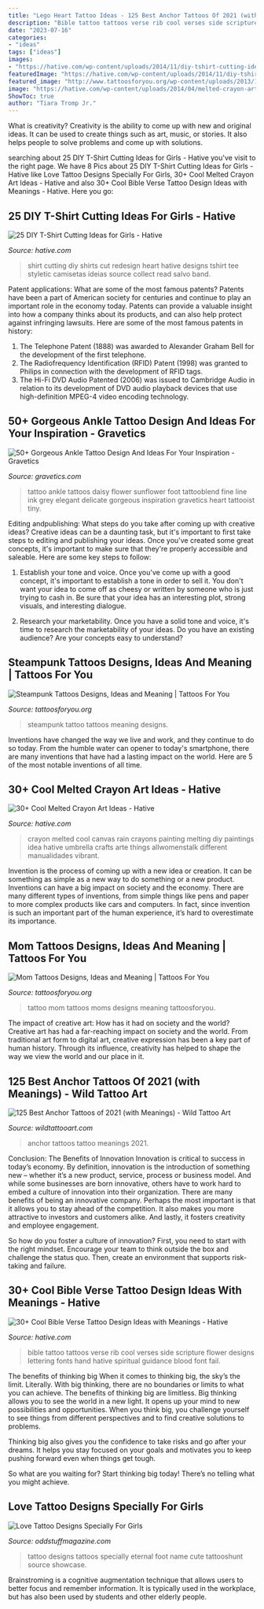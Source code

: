 ```yaml
---
title: "Lego Heart Tattoo Ideas - 125 Best Anchor Tattoos Of 2021 (with Meanings)"
description: "Bible tattoo tattoos verse rib cool verses side scripture flower designs lettering fonts hand hative spiritual guidance blood font fail"
date: "2023-07-16"
categories:
- "ideas"
tags: ["ideas"]
images:
- "https://hative.com/wp-content/uploads/2014/11/diy-tshirt-cutting-ideas/2-heart-t-shirt-cutting.jpg"
featuredImage: "https://hative.com/wp-content/uploads/2014/11/diy-tshirt-cutting-ideas/2-heart-t-shirt-cutting.jpg"
featured_image: "http://www.tattoosforyou.org/wp-content/uploads/2013/10/Tattoo-Ideas-For-Moms.jpg"
image: "https://hative.com/wp-content/uploads/2014/04/melted-crayon-art/13-love-in-rain.jpg"
ShowToc: true
author: "Tiara Tromp Jr."
---
```



What is creativity?
Creativity is the ability to come up with new and original ideas. It can be used to create things such as art, music, or stories. It also helps people to solve problems and come up with solutions.

	

		
searching about 25 DIY T-Shirt Cutting Ideas for Girls - Hative you've visit to the right page. We have 8 Pics about 25 DIY T-Shirt Cutting Ideas for Girls - Hative like Love Tattoo Designs Specially For Girls, 30+ Cool Melted Crayon Art Ideas - Hative and also 30+ Cool Bible Verse Tattoo Design Ideas with Meanings - Hative. Here you go:
		
    
## 25 DIY T-Shirt Cutting Ideas For Girls - Hative

<img loading=lazy src="https://hative.com/wp-content/uploads/2014/11/diy-tshirt-cutting-ideas/2-heart-t-shirt-cutting.jpg" onerror="this.onerror=null;this.src='https://tse2.mm.bing.net/th?id=OIP.I-pC37sxVgpTaGSs02JXQQHaHh&amp;pid=15.1';" alt="25 DIY T-Shirt Cutting Ideas for Girls - Hative">

_Source: hative.com_

>shirt cutting diy shirts cut redesign heart hative designs tshirt tee styletic camisetas ideias source collect read salvo band. 

	

Patent applications: What are some of the most famous patents?
Patents have been a part of American society for centuries and continue to play an important role in the economy today. Patents can provide a valuable insight into how a company thinks about its products, and can also help protect against infringing lawsuits. Here are some of the most famous patents in history: 
1. The Telephone Patent (1888) was awarded to Alexander Graham Bell for the development of the first telephone. 
2. The Radiofrequency Identification (RFID) Patent (1998) was granted to Philips in connection with the development of RFID tags. 
3. The Hi-Fi DVD Audio Patented (2006) was issued to Cambridge Audio in relation to its development of DVD audio playback devices that use high-definition MPEG-4 video encoding technology. 

    
## 50+ Gorgeous Ankle Tattoo Design And Ideas For Your Inspiration - Gravetics

<img loading=lazy src="http://www.gravetics.com/wp-content/uploads/2016/11/daisy.jpg" onerror="this.onerror=null;this.src='https://tse4.mm.bing.net/th?id=OIP.nqoBUGVIaWz-Yd5KAB8fFgHaHa&amp;pid=15.1';" alt="50+ Gorgeous Ankle Tattoo Design And Ideas For Your Inspiration - Gravetics">

_Source: gravetics.com_

>tattoo ankle tattoos daisy flower sunflower foot tattooblend fine line ink grey elegant delicate gorgeous inspiration gravetics heart tattooist tiny. 

	

Editing andpublishing: What steps do you take after coming up with creative ideas?
Creative ideas can be a daunting task, but it's important to first take steps to editing and publishing your ideas. Once you've created some great concepts, it's important to make sure that they're properly accessible and saleable. Here are some key steps to follow:
1. Establish your tone and voice. Once you've come up with a good concept, it's important to establish a tone in order to sell it. You don't want your idea to come off as cheesy or written by someone who is just trying to cash in. Be sure that your idea has an interesting plot, strong visuals, and interesting dialogue.

2. Research your marketability. Once you have a solid tone and voice, it's time to research the marketability of your ideas. Do you have an existing audience? Are your concepts easy to understand?

    
## Steampunk Tattoos Designs, Ideas And Meaning | Tattoos For You

<img loading=lazy src="https://www.tattoosforyou.org/wp-content/uploads/2016/05/Steampunk-Tattoo-Images.jpg" onerror="this.onerror=null;this.src='https://tse4.mm.bing.net/th?id=OIP.a5U1ebJZZy1fdQUvA_epPgHaKM&amp;pid=15.1';" alt="Steampunk Tattoos Designs, Ideas and Meaning | Tattoos For You">

_Source: tattoosforyou.org_

>steampunk tattoo tattoos meaning designs. 

	

Inventions have changed the way we live and work, and they continue to do so today. From the humble water can opener to today's smartphone, there are many inventions that have had a lasting impact on the world. Here are 5 of the most notable inventions of all time.

    
## 30+ Cool Melted Crayon Art Ideas - Hative

<img loading=lazy src="https://hative.com/wp-content/uploads/2014/04/melted-crayon-art/13-love-in-rain.jpg" onerror="this.onerror=null;this.src='https://tse3.mm.bing.net/th?id=OIP.4u2mf1Mcwn6edmzJLByh0wHaJ6&amp;pid=15.1';" alt="30+ Cool Melted Crayon Art Ideas - Hative">

_Source: hative.com_

>crayon melted cool canvas rain crayons painting melting diy paintings idea hative umbrella crafts arte things allwomenstalk different manualidades vibrant. 

	

Invention is the process of coming up with a new idea or creation. It can be something as simple as a new way to do something or a new product. Inventions can have a big impact on society and the economy. There are many different types of inventions, from simple things like pens and paper to more complex products like cars and computers. In fact, since invention is such an important part of the human experience, it’s hard to overestimate its importance.

    
## Mom Tattoos Designs, Ideas And Meaning | Tattoos For You

<img loading=lazy src="http://www.tattoosforyou.org/wp-content/uploads/2013/10/Tattoo-Ideas-For-Moms.jpg" onerror="this.onerror=null;this.src='https://tse2.mm.bing.net/th?id=OIP.cZqX9_PFtEaQWoos1UyhaAHaLI&amp;pid=15.1';" alt="Mom Tattoos Designs, Ideas and Meaning | Tattoos For You">

_Source: tattoosforyou.org_

>tattoo mom tattoos moms designs meaning tattoosforyou. 

	

The impact of creative art: How has it had on society and the world?
Creative art has had a far-reaching impact on society and the world. From traditional art form to digital art, creative expression has been a key part of human history. Through its influence, creativity has helped to shape the way we view the world and our place in it.

    
## 125 Best Anchor Tattoos Of 2021 (with Meanings) - Wild Tattoo Art

<img loading=lazy src="https://www.wildtattooart.com/wp-content/uploads/2017/07/anchor-tattoos-1302173.jpg" onerror="this.onerror=null;this.src='https://tse3.mm.bing.net/th?id=OIP.AnJLxTW0TLMtY3QvD6Mu2wHaK4&amp;pid=15.1';" alt="125 Best Anchor Tattoos of 2021 (with Meanings) - Wild Tattoo Art">

_Source: wildtattooart.com_

>anchor tattoos tattoo meanings 2021. 

	

Conclusion: The Benefits of Innovation
Innovation is critical to success in today’s economy. By definition, innovation is the introduction of something new – whether it’s a new product, service, process or business model. And while some businesses are born innovative, others have to work hard to embed a culture of innovation into their organization.
There are many benefits of being an innovative company. Perhaps the most important is that it allows you to stay ahead of the competition. It also makes you more attractive to investors and customers alike. And lastly, it fosters creativity and employee engagement.

So how do you foster a culture of innovation? First, you need to start with the right mindset. Encourage your team to think outside the box and challenge the status quo. Then, create an environment that supports risk-taking and failure.

    
## 30+ Cool Bible Verse Tattoo Design Ideas With Meanings - Hative

<img loading=lazy src="https://hative.com/wp-content/uploads/2014/03/bible-verse-tattoos/26-bible-verse-and-flower-on-rib.jpg" onerror="this.onerror=null;this.src='https://tse1.mm.bing.net/th?id=OIP.gj_UFsYjweNdVkWCuuxRwQHaJ4&amp;pid=15.1';" alt="30+ Cool Bible Verse Tattoo Design Ideas with Meanings - Hative">

_Source: hative.com_

>bible tattoo tattoos verse rib cool verses side scripture flower designs lettering fonts hand hative spiritual guidance blood font fail. 

	

The benefits of thinking big
When it comes to thinking big, the sky’s the limit. Literally. With big thinking, there are no boundaries or limits to what you can achieve. The benefits of thinking big are limitless.
Big thinking allows you to see the world in a new light. It opens up your mind to new possibilities and opportunities. When you think big, you challenge yourself to see things from different perspectives and to find creative solutions to problems.

Thinking big also gives you the confidence to take risks and go after your dreams. It helps you stay focused on your goals and motivates you to keep pushing forward even when things get tough.

So what are you waiting for? Start thinking big today! There’s no telling what you might achieve.

    
## Love Tattoo Designs Specially For Girls

<img loading=lazy src="https://oddstuffmagazine.com/wp-content/uploads/2013/09/Love-Tattoo-Designs-4-599x800.jpg" onerror="this.onerror=null;this.src='https://tse1.mm.bing.net/th?id=OIP.yGYddP0ZHKj3vkkhegO1VgHaJ5&amp;pid=15.1';" alt="Love Tattoo Designs Specially For Girls">

_Source: oddstuffmagazine.com_

>tattoo designs tattoos specially eternal foot name cute tattooshunt source showcase. 

	

Brainstroming is a cognitive augmentation technique that allows users to better focus and remember information. It is typically used in the workplace, but has also been used by students and other elderly people.

